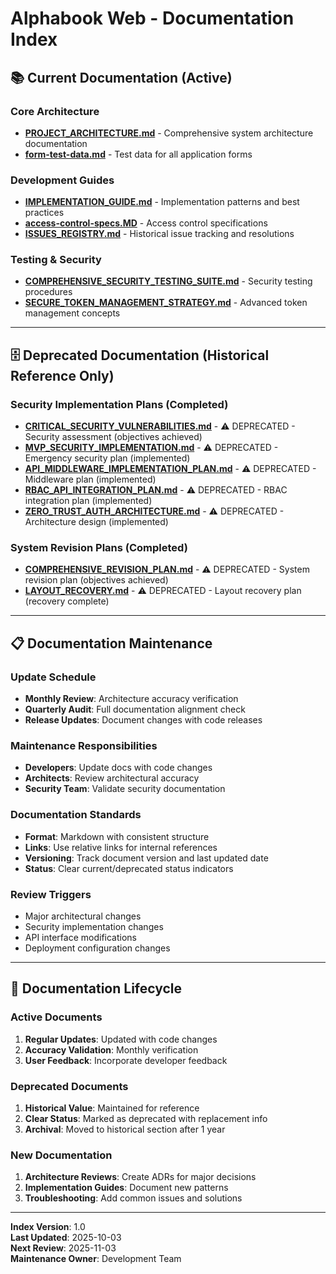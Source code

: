 # Alphabook Web - Documentation Index

## 📚 Current Documentation (Active)

### Core Architecture
- **[PROJECT_ARCHITECTURE.md](./PROJECT_ARCHITECTURE.md)** - Comprehensive system architecture documentation
- **[form-test-data.md](./form-test-data.md)** - Test data for all application forms

### Development Guides  
- **[IMPLEMENTATION_GUIDE.md](./IMPLEMENTATION_GUIDE.md)** - Implementation patterns and best practices
- **[access-control-specs.MD](./access-control-specs.MD)** - Access control specifications
- **[ISSUES_REGISTRY.md](./ISSUES_REGISTRY.md)** - Historical issue tracking and resolutions

### Testing & Security
- **[COMPREHENSIVE_SECURITY_TESTING_SUITE.md](./COMPREHENSIVE_SECURITY_TESTING_SUITE.md)** - Security testing procedures
- **[SECURE_TOKEN_MANAGEMENT_STRATEGY.md](./SECURE_TOKEN_MANAGEMENT_STRATEGY.md)** - Advanced token management concepts

---

## 🗄️ Deprecated Documentation (Historical Reference Only)

### Security Implementation Plans (Completed)
- **[CRITICAL_SECURITY_VULNERABILITIES.md](./CRITICAL_SECURITY_VULNERABILITIES.md)** - ⚠️ DEPRECATED - Security assessment (objectives achieved)
- **[MVP_SECURITY_IMPLEMENTATION.md](./MVP_SECURITY_IMPLEMENTATION.md)** - ⚠️ DEPRECATED - Emergency security plan (implemented)
- **[API_MIDDLEWARE_IMPLEMENTATION_PLAN.md](./API_MIDDLEWARE_IMPLEMENTATION_PLAN.md)** - ⚠️ DEPRECATED - Middleware plan (implemented)
- **[RBAC_API_INTEGRATION_PLAN.md](./RBAC_API_INTEGRATION_PLAN.md)** - ⚠️ DEPRECATED - RBAC integration plan (implemented)
- **[ZERO_TRUST_AUTH_ARCHITECTURE.md](./ZERO_TRUST_AUTH_ARCHITECTURE.md)** - ⚠️ DEPRECATED - Architecture design (implemented)

### System Revision Plans (Completed)
- **[COMPREHENSIVE_REVISION_PLAN.md](./COMPREHENSIVE_REVISION_PLAN.md)** - ⚠️ DEPRECATED - System revision plan (objectives achieved)
- **[LAYOUT_RECOVERY.md](./LAYOUT_RECOVERY.md)** - ⚠️ DEPRECATED - Layout recovery plan (recovery complete)

---

## 📋 Documentation Maintenance

### Update Schedule
- **Monthly Review**: Architecture accuracy verification
- **Quarterly Audit**: Full documentation alignment check
- **Release Updates**: Document changes with code releases

### Maintenance Responsibilities
- **Developers**: Update docs with code changes
- **Architects**: Review architectural accuracy
- **Security Team**: Validate security documentation

### Documentation Standards
- **Format**: Markdown with consistent structure
- **Links**: Use relative links for internal references
- **Versioning**: Track document version and last updated date
- **Status**: Clear current/deprecated status indicators

### Review Triggers
- Major architectural changes
- Security implementation changes
- API interface modifications
- Deployment configuration changes

---

## 🔄 Documentation Lifecycle

### Active Documents
1. **Regular Updates**: Updated with code changes
2. **Accuracy Validation**: Monthly verification
3. **User Feedback**: Incorporate developer feedback

### Deprecated Documents  
1. **Historical Value**: Maintained for reference
2. **Clear Status**: Marked as deprecated with replacement info
3. **Archival**: Moved to historical section after 1 year

### New Documentation
1. **Architecture Reviews**: Create ADRs for major decisions
2. **Implementation Guides**: Document new patterns
3. **Troubleshooting**: Add common issues and solutions

---

**Index Version**: 1.0  
**Last Updated**: 2025-10-03  
**Next Review**: 2025-11-03  
**Maintenance Owner**: Development Team